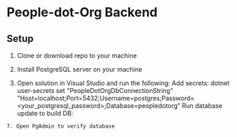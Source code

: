 # People-dot-Org Backend 

## Setup
1. Clone or download repo to your machine
2. Install PostgreSQL server on your machine
   


5. Open solution in Visual Studio and run the following:
   Add secrets:
    dotnet user-secrets set "PeopleDotOrgDbConnectionString" "Host=localhost;Port=5432;Username=postgres;Password=<your_postgresql_password>;Database=peopledotorg"
   Run database update to build DB:
 ```dotnet ef database update
7. Open PgAdmin to verify database

